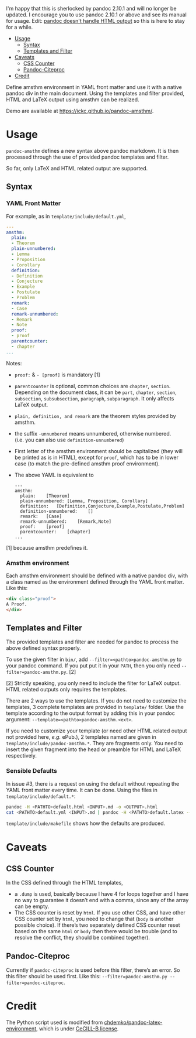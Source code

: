 I'm happy that this is sherlocked by pandoc 2.10.1 and will no longer be updated. I encourage you to use pandoc 2.10.1 or above and see its manual for usage. Edit: [pandoc doesn't handle HTML output](https://github.com/jgm/pandoc/issues/1608#issuecomment-730639325) so this is here to stay for a while.

-   [Usage](#usage)
    -   [Syntax](#syntax)
    -   [Templates and Filter](#templates-and-filter)
-   [Caveats](#caveats)
    -   [CSS Counter](#css-counter)
    -   [Pandoc-Citeproc](#pandoc-citeproc)
-   [Credit](#credit)

Define amsthm environment in YAML front matter and use it with a native pandoc div in the main document. Using the templates and filter provided, HTML and LaTeX output using amsthm can be realized.

Demo are available at <https://ickc.github.io/pandoc-amsthm/>.

Usage
=====

`pandoc-amsthm` defines a new syntax above pandoc markdown. It is then processed through the use of provided pandoc templates and filter.

So far, only LaTeX and HTML related output are supported.

Syntax
------

### YAML Front Matter

For example, as in `template/include/default.yml`,

``` yaml
---
amsthm:
  plain:
  - Theorem
  plain-unnumbered:
  - Lemma
  - Proposition
  - Corollary
  definition:
  - Definition
  - Conjecture
  - Example
  - Postulate
  - Problem
  remark:
  - Case
  remark-unnumbered:
  - Remark
  - Note
  proof:
  - proof
  parentcounter:
  - chapter
...
```

Notes:

-   `proof:` & `- [proof]` is mandatory [1]
-   `parentcounter` is optional, common choices are `chapter`, `section`. Depending on the document class, it can be `part`, `chapter`, `section`, `subsection`, `subsubsection`, `paragraph`, `subparagraph`. It only affects LaTeX output.
-   `plain, definition, and remark` are the theorem styles provided by amsthm.
-   the suffix `-unnumbered` means unnumbered, otherwise numbered. (i.e. you can also use `definition-unnumbered`)
-   First letter of the amsthm environment should be capitalized (they will be printed as is in HTML), except for `proof`, which has to be in lower case (to match the pre-defined amsthm proof environment).
-   The above YAML is equivalent to

        ---
        amsthm:
          plain:    [Theorem]
          plain-unnumbered: [Lemma, Proposition, Corollary]
          definition:   [Definition,Conjecture,Example,Postulate,Problem]
          definition-unnumbered:    []
          remark:   [Case]
          remark-unnumbered:    [Remark,Note]
          proof:    [proof]
          parentcounter:    [chapter]
        ...

[1] because amsthm predefines it.

### Amsthm environment

Each amsthm environment should be defined with a native pandoc div, with a class named as the environment defined through the YAML front matter. Like this:

``` html
<div class="proof">
A Proof.
</div>
```

Templates and Filter
--------------------

The provided templates and filter are needed for pandoc to process the above defined syntax properly.

To use the given filter in `bin/`, add `--filter=<pathto>pandoc-amsthm.py` to your pandoc command. If you put put it in your `PATH`, then you only need `--filter=pandoc-amsthm.py`. [2]

[2] Strictly speaking, you only need to include the filter for LaTeX output. HTML related outputs only requires the templates.

There are 2 ways to use the templates. If you do not need to customize the templates, 3 complete templates are provided in `template/` folder. Use the template according to the output format by adding this in your pandoc argument: `--template=<pathto>pandoc-amsthm.<ext>`.

If you need to customize your template (or need other HTML related output not provided here, *e.g.* ePub.), 2 templates named are given in `template/include/pandoc-amsthm.*`. They are fragments only. You need to insert the given fragment into the head or preamble for HTML and LaTeX respectively.

### Sensible Defaults

In issue \#3, there is a request on using the default without repeating the YAML front matter every time. It can be done. Using the files in `template/include/default.*`:

``` bash
pandoc -H <PATHTO>default.html <INPUT>.md -o <OUTPUT>.html
cat <PATHTO>default.yml <INPUT>.md | pandoc -H <PATHTO>default.latex --filter=<PATHTO>pandoc-amsthm.py -o <OUTPUT>.pdf
```

`template/include/makefile` shows how the defaults are produced.

Caveats
=======

CSS Counter
-----------

In the CSS defined through the HTML templates,

-   a `.dump` is used, basically because I have 4 for loops together and I have no way to guarantee it doesn’t end with a comma, since any of the array can be empty.
-   The CSS counter is reset by `html`. If you use other CSS, and have other CSS counter set by `html`, you need to change that (`body` is another possible choice). If there’s two separately defined CSS counter reset based on the same `html` or `body` then there would be trouble (and to resolve the conflict, they should be combined together).

Pandoc-Citeproc
---------------

Currently if `pandoc-citeproc` is used before this filter, there’s an error. So this filter should be used first. Like this: `--filter=pandoc-amsthm.py --filter=pandoc-citeproc`.

Credit
======

The Python script used is modified from [chdemko/pandoc-latex-environment](https://github.com/chdemko/pandoc-latex-environment), which is under [CeCILL-B license](http://www.cecill.info/licences/Licence_CeCILL-B_V1-en.html).

